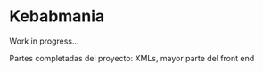 # Kebabmania




Work in progress...


Partes completadas del proyecto: XMLs, mayor parte del front end
